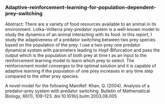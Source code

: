 ### Adaptive-reinforcement-learning-for-population-dependent-prey-switching
Abstract: There are a variety of food resources available to an animal in its environment. Lotka–Volterra prey-predator system is a well-known model to study the dynamics of an animal interacting with its food. In this report, I study the adaptiveness of a predator switching between two prey species based on the population of the prey. I use a two-prey one predator dynamical system with parameters leading to Hopf-Bifurcation and pass the output which is the population of both prey at time t as an input to the reinforcement learning model to learn which prey to select. The reinforcement model converges to the optimal solution and it is capable of adaptive learning if the population of one prey increases in any time step compared to the other prey species.

A novel model for the following MainRef: Khan, Q. (2004). Analysis of a predator–prey system with predator switching. Bulletin of Mathematical Biology, 66(1), 109–123. doi:10.1016/j.bulm.2003.08.005
